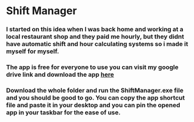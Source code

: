 # Shift Manager

### I started on this idea when I was back home and working at a local restaurant shop and they paid me hourly, but they didnt have automatic shift and hour calculating systems so i made it myself for myself.
### The app is free for everyone to use you can visit my google drive link and download the app <a href="https://drive.google.com/drive/folders/125PdF6YDXAK0VngEOm20_TQGHY1-y7np"> here</a>
### Download the whole folder and run the ShiftManager.exe file and you should be good to go. You can copy the app shortcut file and paste it in your desktop and you can pin the opened app in your taskbar for the ease of use.
